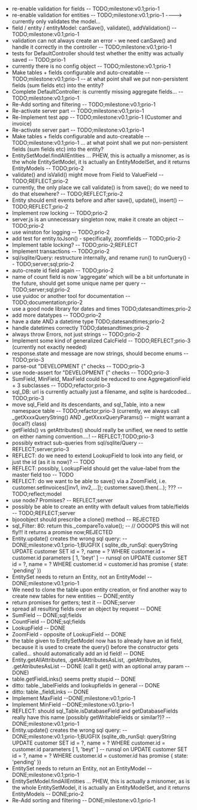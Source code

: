 * re-enable validation for fields -- TODO;milestone:v0.1;prio-1
* re-enable validation for entities -- TODO;milestone:v0.1;prio-1 ----> currently only validates the model...
* field / entity / entityModel: canSave(), validate(), addValidation() -- TODO;milestone:v0.1;prio-1
* validation can not always create an error - we need canSave() and handle it correctly in the controller -- TODO;milestone:v0.1;prio-1
* tests for DefaultController should test whether the enitty was actually saved -- TODO;prio-1
* currently there is no config object -- TODO;milestone:v0.1;prio-1
* Make tables + fields configurable and auto-creatable -- TODO;milestone:v0.1;prio-1 -- at what point shall we put non-persistent fields (sum fields etc) into the entity?
* Complete DefaultController: is currently missing aggregate fields... -- TODO;milestone:v0.1;prio-1
* Re-Add sorting and filtering -- TODO;milestone:v0.1;prio-1
* Re-activate server part -- TODO;milestone:v0.1;prio-1
* Re-Implement test app -- TODO;milestone:v0.1;prio-1 (Customer and invoice)
* Re-activate server part -- TODO;milestone:v0.1;prio-1
* Make tables + fields configurable and auto-creatable -- TODO;milestone:v0.1;prio-1 ... at what point shall we put non-persistent fields (sum fields etc) into the entity?
* EntitySetModel.findAllEntities ... PHEW, this is actually a misnomer, as is the whole EntitySetModel, it is actually an EntityModelSet, and it returns EntityModels -- TODO;prio-2
* validate() and isValid() might move from Field to ValueField -- TODO;REFLECT;prio-2
* currently, the only place we call validate() is from save(); do we need to do that elsewhere? -- TODO;REFLECT;prio-2
* Entity should emit events before and after save(), update(), insert() -- TODO;REFLECT;prio-2
* Implement row locking -- TODO;prio-2
* server.js is an unnecessary singleton now, make it create an object -- TODO;prio-2
* use winston for logging -- TODO;prio-2
* add test for entity.toJson() - specifically, zoomfields -- TODO;prio-2
* Implement table locking? -- TODO;prio-2;REFLECT
* Implement transactions -- TODO;prio-2
* sql/sqlite/Query: restructure internally, and rename run() to runQuery() -- TODO;server;sql;prio-2
* auto-create id field again -- TODO;prio-2
* name of count field is now 'aggregate' which will be a bit unfortunate in the future, should get some unique name per query -- TODO;server;sql;prio-2
* use yuidoc or another tool for documentation -- TODO;documentation;prio-2
* use a good node library for dates and times TODO;datesandtimes;prio-2
* add more datatypes -- TODO;prio-2
* have a date AND a datetime type TODO;datesandtimes;prio-2
* handle datetimes correctly TODO;datesandtimes;prio-2
* always throw Errors, not just strings -- TODO;prio-2
* Implement some kind of generalized CalcField -- TODO;REFLECT;prio-3 (currently not exactly needed)
* response.state and message are now strings, should become enums -- TODO;prio-3
* parse-out "DEVELOPMENT {" checks -- TODO;prio-3
* use node-assert for "DEVELOPMENT {" checks -- TODO;prio-3
* SumField, MinField, MaxField could be reduced to one AggregationField + 3 subclasses -- TODO;refactor;prio-3
* sql_DB: url is currently actually just a filename, and sqlite is hardcoded... TODO;prio-3
* move sql\_Field and its descendants, and sql\_Table, into a new namespace table -- TODO;refactor;prio-3 (currently, we always call \_getXxxxQueryString() AND \_getXxxxQueryParams() -- might warrant a (local?) class)
* getFields() vs getAttributes() should really be unified, we need to settle on either naming convention....! -- REFLECT;TODO;prio-3
* possibly extract sub-queries from sql/sqlite/Query -- REFLECT;server;prio-3
* REFLECT: do we need to extend LookupField to look into any field, or just the id (as it is now)? -- TODO
* REFLECT: possibly, LookupField should get the value-label from the master field too -- TODO
* REFLECT: do we want to be able to save() via a ZoomField, i.e. customer.setInvoices([inv1, inv2,...]); customer.save().then(...); ??? -- TODO;reflect;model
* use node7 Promises? -- REFLECT;server
* possibly be able to create an entity with default values from table/fields -- TODO;REFLECT;server
* bjooobject should prescribe a clone() method -- REJECTED
* sql\_Filter: 80:  return this.\_compareTo.value(); -- // OOOOPS this will not fly!!! it returns a promise now;REJECTED
* Entity.update() creates the wrong sql query: -- DONE;milestone:v0.1;prio-1;BUGFIX ( sqlite_db_runSql: queryString UPDATE customer SET id = ?, name = ? WHERE customer.id = customer.id parameters [ 1, 'beyt' ] -- runsql on UPDATE customer SET id = ?, name = ? WHERE customer.id = customer.id has promise { state: 'pending' })
* EntitySet needs to return an Entity, not an EntityModel -- DONE;milestone:v0.1;prio-1
* We need to clone the table upon entity creation, or find another way to create new tables for new entities -- DONE;entity
* return promises for getters; test it -- DONE;server
* spread all resulting fields over an object by request -- DONE
* SumField  -- DONE;sql;fields
* CountField  -- DONE;sql;fields
* LookupField -- DONE
* ZoomField - opposite of LookupField -- DONE
* the table given to EntitySetModel now has to already have an id field, because it is used to create the query() before the constructor gets called... should automatically add an id field! -- DONE
* Entity.getAllAttributes, .getAllAttributesAsList, .getAttributes, .getAtributesAsList -- DONE (call it get() with an optional array param -- DONE)
* table.getFieldLinks() seems pretty stupid -- DONE
* ditto: table.\_labelFields and lookupfields in general -- DONE
* ditto: table.\_fieldLinks -- DONE
* Implement MaxField --DONE;milestone:v0.1;prio-1
* Implement MinField --DONE;milestone:v0.1;prio-1
* REFLECT: should sql_Table.isDatabaseField and getDatabaseFields really have this name (possibly getWritableFields or similar?)? -- DONE;milestone:v0.1;prio-1
* Entity.update() creates the wrong sql query: -- DONE;milestone:v0.1;prio-1;BUGFIX (sqlite_db_runSql: queryString UPDATE customer SET id = ?, name = ? WHERE customer.id = customer.id parameters [ 1, 'beyt' ] -- runsql on UPDATE customer SET id = ?, name = ? WHERE customer.id = customer.id has promise { state: 'pending' })
* EntitySet needs to return an Entity, not an EntityModel -- DONE;milestone:v0.1;prio-1
* EntitySetModel.findAllEntities ... PHEW, this is actually a misnomer, as is the whole EntitySetModel, it is actually an EntityModelSet, and it returns EntityModels -- DONE;prio-2
* Re-Add sorting and filtering -- DONE;milestone:v0.1;prio-1
